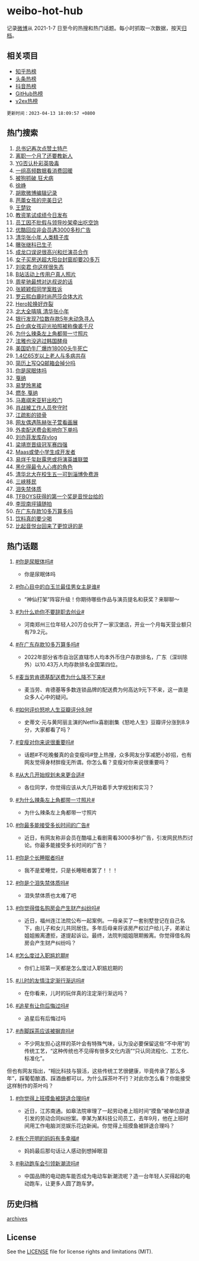 # weibo-hot-hub

记录[微博](https://www.weibo.com)从 2021-1-7 日至今的热搜和热门话题。每小时抓取一次数据，按天[归档](archives)。

## 相关项目

- [知乎热榜](https://github.com/lonnyzhang423/zhihu-hot-hub)
- [头条热榜](https://github.com/lonnyzhang423/toutiao-hot-hub)
- [抖音热榜](https://github.com/lonnyzhang423/douyin-hot-hub)
- [GitHub热榜](https://github.com/lonnyzhang423/github-hot-hub)
- [v2ex热榜](https://github.com/lonnyzhang423/v2ex-hot-hub)


`更新时间：2023-04-13 18:09:57 +0800`

## 热门搜索

1. [总书记再次点赞土特产](https://m.weibo.cn/search?containerid=100103type%3D1%26t%3D10%26q%3D%23%E6%80%BB%E4%B9%A6%E8%AE%B0%E5%86%8D%E6%AC%A1%E7%82%B9%E8%B5%9E%E5%9C%9F%E7%89%B9%E4%BA%A7%23&stream_entry_id=51&isnewpage=1&extparam=seat%3D1%26stream_entry_id%3D51%26filter_type%3Drealtimehot%26c_type%3D51%26dgr%3D0%26pos%3D0%26cate%3D10103%26display_time%3D1681380596%26pre_seqid%3D1681380596048018427109&luicode=10000011&lfid=106003type%253D25%2526t%253D3%2526disable_hot%253D1%2526filter_type%253Drealtimehot)
1. [离职一个月了还要教新人](https://m.weibo.cn/search?containerid=100103type%3D1%26t%3D10%26q%3D%23%E7%A6%BB%E8%81%8C%E4%B8%80%E4%B8%AA%E6%9C%88%E4%BA%86%E8%BF%98%E8%A6%81%E6%95%99%E6%96%B0%E4%BA%BA%23&stream_entry_id=31&isnewpage=1&extparam=seat%3D1%26stream_entry_id%3D31%26lcate%3D5001%26band_rank%3D1%26dgr%3D0%26realpos%3D1%26flag%3D2%26q%3D%2523%25E7%25A6%25BB%25E8%2581%258C%25E4%25B8%2580%25E4%25B8%25AA%25E6%259C%2588%25E4%25BA%2586%25E8%25BF%2598%25E8%25A6%2581%25E6%2595%2599%25E6%2596%25B0%25E4%25BA%25BA%2523%26filter_type%3Drealtimehot%26c_type%3D31%26pos%3D0%26cate%3D5001%26display_time%3D1681380596%26pre_seqid%3D1681380596048018427109&luicode=10000011&lfid=106003type%253D25%2526t%253D3%2526disable_hot%253D1%2526filter_type%253Drealtimehot)
1. [YG否认朴彩英吸毒](https://m.weibo.cn/search?containerid=100103type%3D1%26t%3D10%26q%3D%23YG%E5%90%A6%E8%AE%A4%E6%9C%B4%E5%BD%A9%E8%8B%B1%E5%90%B8%E6%AF%92%23&stream_entry_id=31&isnewpage=1&extparam=seat%3D1%26stream_entry_id%3D31%26lcate%3D5001%26band_rank%3D2%26dgr%3D0%26realpos%3D2%26flag%3D1%26q%3D%2523YG%25E5%2590%25A6%25E8%25AE%25A4%25E6%259C%25B4%25E5%25BD%25A9%25E8%258B%25B1%25E5%2590%25B8%25E6%25AF%2592%2523%26filter_type%3Drealtimehot%26c_type%3D31%26pos%3D1%26cate%3D5001%26display_time%3D1681380596%26pre_seqid%3D1681380596048018427109&luicode=10000011&lfid=106003type%253D25%2526t%253D3%2526disable_hot%253D1%2526filter_type%253Drealtimehot)
1. [一组高频数据看消费回暖](https://m.weibo.cn/search?containerid=100103type%3D1%26t%3D10%26q%3D%23%E4%B8%80%E7%BB%84%E9%AB%98%E9%A2%91%E6%95%B0%E6%8D%AE%E7%9C%8B%E6%B6%88%E8%B4%B9%E5%9B%9E%E6%9A%96%23&stream_entry_id=31&isnewpage=1&extparam=seat%3D1%26stream_entry_id%3D31%26lcate%3D5001%26band_rank%3D3%26dgr%3D0%26realpos%3D3%26flag%3D0%26q%3D%2523%25E4%25B8%2580%25E7%25BB%2584%25E9%25AB%2598%25E9%25A2%2591%25E6%2595%25B0%25E6%258D%25AE%25E7%259C%258B%25E6%25B6%2588%25E8%25B4%25B9%25E5%259B%259E%25E6%259A%2596%2523%26filter_type%3Drealtimehot%26c_type%3D31%26pos%3D2%26cate%3D5001%26display_time%3D1681380596%26pre_seqid%3D1681380596048018427109&luicode=10000011&lfid=106003type%253D25%2526t%253D3%2526disable_hot%253D1%2526filter_type%253Drealtimehot)
1. [被狗抓破 狂犬病](https://m.weibo.cn/search?containerid=100103type%3D1%26t%3D10%26q%3D%E8%A2%AB%E7%8B%97%E6%8A%93%E7%A0%B4+%E7%8B%82%E7%8A%AC%E7%97%85&stream_entry_id=31&isnewpage=1&extparam=seat%3D1%26stream_entry_id%3D31%26lcate%3D5001%26band_rank%3D4%26dgr%3D0%26realpos%3D4%26flag%3D1%26q%3D%25E8%25A2%25AB%25E7%258B%2597%25E6%258A%2593%25E7%25A0%25B4%2520%25E7%258B%2582%25E7%258A%25AC%25E7%2597%2585%26filter_type%3Drealtimehot%26c_type%3D31%26pos%3D3%26cate%3D5001%26display_time%3D1681380596%26pre_seqid%3D1681380596048018427109&luicode=10000011&lfid=106003type%253D25%2526t%253D3%2526disable_hot%253D1%2526filter_type%253Drealtimehot)
1. [徐峥](https://m.weibo.cn/search?containerid=100103type%3D1%26t%3D10%26q%3D%E5%BE%90%E5%B3%A5&stream_entry_id=31&isnewpage=1&extparam=seat%3D1%26stream_entry_id%3D31%26lcate%3D5001%26band_rank%3D5%26dgr%3D0%26realpos%3D5%26flag%3D0%26q%3D%25E5%25BE%2590%25E5%25B3%25A5%26filter_type%3Drealtimehot%26c_type%3D31%26pos%3D4%26cate%3D5001%26display_time%3D1681380596%26pre_seqid%3D1681380596048018427109&luicode=10000011&lfid=106003type%253D25%2526t%253D3%2526disable_hot%253D1%2526filter_type%253Drealtimehot)
1. [胡歌微博编辑记录](https://m.weibo.cn/search?containerid=100103type%3D1%26t%3D10%26q%3D%23%E8%83%A1%E6%AD%8C%E5%BE%AE%E5%8D%9A%E7%BC%96%E8%BE%91%E8%AE%B0%E5%BD%95%23&stream_entry_id=31&isnewpage=1&extparam=seat%3D1%26stream_entry_id%3D31%26lcate%3D5001%26band_rank%3D6%26dgr%3D0%26realpos%3D6%26flag%3D0%26q%3D%2523%25E8%2583%25A1%25E6%25AD%258C%25E5%25BE%25AE%25E5%258D%259A%25E7%25BC%2596%25E8%25BE%2591%25E8%25AE%25B0%25E5%25BD%2595%2523%26filter_type%3Drealtimehot%26c_type%3D31%26pos%3D5%26cate%3D5001%26display_time%3D1681380596%26pre_seqid%3D1681380596048018427109&luicode=10000011&lfid=106003type%253D25%2526t%253D3%2526disable_hot%253D1%2526filter_type%253Drealtimehot)
1. [芭蕾女孩的完美日记](https://m.weibo.cn/search?containerid=100103type%3D1%26t%3D10%26q%3D%23%E8%8A%AD%E8%95%BE%E5%A5%B3%E5%AD%A9%E7%9A%84%E5%AE%8C%E7%BE%8E%E6%97%A5%E8%AE%B0%23&stream_entry_id=31&isnewpage=1&extparam=seat%3D1%26stream_entry_id%3D31%26lcate%3D5001%26band_rank%3D7%26dgr%3D0%26adid%3D186068%26q%3D%2523%25E8%258A%25AD%25E8%2595%25BE%25E5%25A5%25B3%25E5%25AD%25A9%25E7%259A%2584%25E5%25AE%258C%25E7%25BE%258E%25E6%2597%25A5%25E8%25AE%25B0%2523%26filter_type%3Drealtimehot%26c_type%3D31%26topic_ad%3D1%26pos%3D6%26cate%3D5001%26display_time%3D1681380596%26pre_seqid%3D1681380596048018427109&luicode=10000011&lfid=106003type%253D25%2526t%253D3%2526disable_hot%253D1%2526filter_type%253Drealtimehot)
1. [王楚钦](https://m.weibo.cn/search?containerid=100103type%3D1%26t%3D10%26q%3D%E7%8E%8B%E6%A5%9A%E9%92%A6&stream_entry_id=31&isnewpage=1&extparam=seat%3D1%26stream_entry_id%3D31%26lcate%3D5001%26band_rank%3D7%26dgr%3D0%26realpos%3D7%26flag%3D1%26q%3D%25E7%258E%258B%25E6%25A5%259A%25E9%2592%25A6%26filter_type%3Drealtimehot%26c_type%3D31%26pos%3D7%26cate%3D5001%26display_time%3D1681380596%26pre_seqid%3D1681380596048018427109&luicode=10000011&lfid=106003type%253D25%2526t%253D3%2526disable_hot%253D1%2526filter_type%253Drealtimehot)
1. [教资笔试成绩今日发布](https://m.weibo.cn/search?containerid=100103type%3D1%26t%3D10%26q%3D%23%E6%95%99%E8%B5%84%E7%AC%94%E8%AF%95%E6%88%90%E7%BB%A9%E4%BB%8A%E6%97%A5%E5%8F%91%E5%B8%83%23&stream_entry_id=31&isnewpage=1&extparam=seat%3D1%26stream_entry_id%3D31%26lcate%3D5001%26band_rank%3D8%26dgr%3D0%26realpos%3D8%26flag%3D1%26q%3D%2523%25E6%2595%2599%25E8%25B5%2584%25E7%25AC%2594%25E8%25AF%2595%25E6%2588%2590%25E7%25BB%25A9%25E4%25BB%258A%25E6%2597%25A5%25E5%258F%2591%25E5%25B8%2583%2523%26filter_type%3Drealtimehot%26c_type%3D31%26pos%3D8%26cate%3D5001%26display_time%3D1681380596%26pre_seqid%3D1681380596048018427109&luicode=10000011&lfid=106003type%253D25%2526t%253D3%2526disable_hot%253D1%2526filter_type%253Drealtimehot)
1. [员工因不批假与领导吵架牵出吃空饷](https://m.weibo.cn/search?containerid=100103type%3D1%26t%3D10%26q%3D%23%E5%91%98%E5%B7%A5%E5%9B%A0%E4%B8%8D%E6%89%B9%E5%81%87%E4%B8%8E%E9%A2%86%E5%AF%BC%E5%90%B5%E6%9E%B6%E7%89%B5%E5%87%BA%E5%90%83%E7%A9%BA%E9%A5%B7%23&stream_entry_id=31&isnewpage=1&extparam=seat%3D1%26stream_entry_id%3D31%26lcate%3D5001%26band_rank%3D9%26dgr%3D0%26realpos%3D9%26flag%3D0%26q%3D%2523%25E5%2591%2598%25E5%25B7%25A5%25E5%259B%25A0%25E4%25B8%258D%25E6%2589%25B9%25E5%2581%2587%25E4%25B8%258E%25E9%25A2%2586%25E5%25AF%25BC%25E5%2590%25B5%25E6%259E%25B6%25E7%2589%25B5%25E5%2587%25BA%25E5%2590%2583%25E7%25A9%25BA%25E9%25A5%25B7%2523%26filter_type%3Drealtimehot%26c_type%3D31%26pos%3D9%26cate%3D5001%26display_time%3D1681380596%26pre_seqid%3D1681380596048018427109&luicode=10000011&lfid=106003type%253D25%2526t%253D3%2526disable_hot%253D1%2526filter_type%253Drealtimehot)
1. [优酷回应非会员遇3000多秒广告](https://m.weibo.cn/search?containerid=100103type%3D1%26t%3D10%26q%3D%23%E4%BC%98%E9%85%B7%E5%9B%9E%E5%BA%94%E9%9D%9E%E4%BC%9A%E5%91%98%E9%81%873000%E5%A4%9A%E7%A7%92%E5%B9%BF%E5%91%8A%23&stream_entry_id=31&isnewpage=1&extparam=seat%3D1%26stream_entry_id%3D31%26lcate%3D5001%26band_rank%3D10%26dgr%3D0%26realpos%3D10%26flag%3D0%26q%3D%2523%25E4%25BC%2598%25E9%2585%25B7%25E5%259B%259E%25E5%25BA%2594%25E9%259D%259E%25E4%25BC%259A%25E5%2591%2598%25E9%2581%25873000%25E5%25A4%259A%25E7%25A7%2592%25E5%25B9%25BF%25E5%2591%258A%2523%26filter_type%3Drealtimehot%26c_type%3D31%26pos%3D10%26cate%3D5001%26display_time%3D1681380596%26pre_seqid%3D1681380596048018427109&luicode=10000011&lfid=106003type%253D25%2526t%253D3%2526disable_hot%253D1%2526filter_type%253Drealtimehot)
1. [清华张小年 人类精子库](https://m.weibo.cn/search?containerid=100103type%3D1%26t%3D10%26q%3D%E6%B8%85%E5%8D%8E%E5%BC%A0%E5%B0%8F%E5%B9%B4+%E4%BA%BA%E7%B1%BB%E7%B2%BE%E5%AD%90%E5%BA%93&stream_entry_id=31&isnewpage=1&extparam=seat%3D1%26stream_entry_id%3D31%26lcate%3D5001%26band_rank%3D11%26dgr%3D0%26realpos%3D11%26flag%3D2%26q%3D%25E6%25B8%2585%25E5%258D%258E%25E5%25BC%25A0%25E5%25B0%258F%25E5%25B9%25B4%2520%25E4%25BA%25BA%25E7%25B1%25BB%25E7%25B2%25BE%25E5%25AD%2590%25E5%25BA%2593%26filter_type%3Drealtimehot%26c_type%3D31%26pos%3D11%26cate%3D5001%26display_time%3D1681380596%26pre_seqid%3D1681380596048018427109&luicode=10000011&lfid=106003type%253D25%2526t%253D3%2526disable_hot%253D1%2526filter_type%253Drealtimehot)
1. [曝张继科已生子](https://m.weibo.cn/search?containerid=100103type%3D1%26t%3D10%26q%3D%23%E6%9B%9D%E5%BC%A0%E7%BB%A7%E7%A7%91%E5%B7%B2%E7%94%9F%E5%AD%90%23&stream_entry_id=31&isnewpage=1&extparam=seat%3D1%26stream_entry_id%3D31%26lcate%3D5001%26band_rank%3D12%26dgr%3D0%26realpos%3D12%26flag%3D1%26q%3D%2523%25E6%259B%259D%25E5%25BC%25A0%25E7%25BB%25A7%25E7%25A7%2591%25E5%25B7%25B2%25E7%2594%259F%25E5%25AD%2590%2523%26filter_type%3Drealtimehot%26c_type%3D31%26pos%3D12%26cate%3D5001%26display_time%3D1681380596%26pre_seqid%3D1681380596048018427109&luicode=10000011&lfid=106003type%253D25%2526t%253D3%2526disable_hot%253D1%2526filter_type%253Drealtimehot)
1. [成龙口误说很高兴和烂演员合作](https://m.weibo.cn/search?containerid=100103type%3D1%26t%3D10%26q%3D%23%E6%88%90%E9%BE%99%E5%8F%A3%E8%AF%AF%E8%AF%B4%E5%BE%88%E9%AB%98%E5%85%B4%E5%92%8C%E7%83%82%E6%BC%94%E5%91%98%E5%90%88%E4%BD%9C%23&stream_entry_id=31&isnewpage=1&extparam=seat%3D1%26stream_entry_id%3D31%26lcate%3D5001%26band_rank%3D13%26dgr%3D0%26realpos%3D13%26flag%3D2%26q%3D%2523%25E6%2588%2590%25E9%25BE%2599%25E5%258F%25A3%25E8%25AF%25AF%25E8%25AF%25B4%25E5%25BE%2588%25E9%25AB%2598%25E5%2585%25B4%25E5%2592%258C%25E7%2583%2582%25E6%25BC%2594%25E5%2591%2598%25E5%2590%2588%25E4%25BD%259C%2523%26filter_type%3Drealtimehot%26c_type%3D31%26pos%3D13%26cate%3D5001%26display_time%3D1681380596%26pre_seqid%3D1681380596048018427109&luicode=10000011&lfid=106003type%253D25%2526t%253D3%2526disable_hot%253D1%2526filter_type%253Drealtimehot)
1. [女子买房送超大阳台封窗却要20多万](https://m.weibo.cn/search?containerid=100103type%3D1%26t%3D10%26q%3D%23%E5%A5%B3%E5%AD%90%E4%B9%B0%E6%88%BF%E9%80%81%E8%B6%85%E5%A4%A7%E9%98%B3%E5%8F%B0%E5%B0%81%E7%AA%97%E5%8D%B4%E8%A6%8120%E5%A4%9A%E4%B8%87%23&stream_entry_id=31&isnewpage=1&extparam=seat%3D1%26stream_entry_id%3D31%26lcate%3D5001%26band_rank%3D14%26dgr%3D0%26realpos%3D14%26flag%3D0%26q%3D%2523%25E5%25A5%25B3%25E5%25AD%2590%25E4%25B9%25B0%25E6%2588%25BF%25E9%2580%2581%25E8%25B6%2585%25E5%25A4%25A7%25E9%2598%25B3%25E5%258F%25B0%25E5%25B0%2581%25E7%25AA%2597%25E5%258D%25B4%25E8%25A6%258120%25E5%25A4%259A%25E4%25B8%2587%2523%26filter_type%3Drealtimehot%26c_type%3D31%26pos%3D14%26cate%3D5001%26display_time%3D1681380596%26pre_seqid%3D1681380596048018427109&luicode=10000011&lfid=106003type%253D25%2526t%253D3%2526disable_hot%253D1%2526filter_type%253Drealtimehot)
1. [刘奕君 你这样很失态](https://m.weibo.cn/search?containerid=100103type%3D1%26t%3D10%26q%3D%E5%88%98%E5%A5%95%E5%90%9B+%E4%BD%A0%E8%BF%99%E6%A0%B7%E5%BE%88%E5%A4%B1%E6%80%81&stream_entry_id=31&isnewpage=1&extparam=seat%3D1%26stream_entry_id%3D31%26lcate%3D5001%26band_rank%3D15%26dgr%3D0%26realpos%3D15%26flag%3D0%26q%3D%25E5%2588%2598%25E5%25A5%2595%25E5%2590%259B%2520%25E4%25BD%25A0%25E8%25BF%2599%25E6%25A0%25B7%25E5%25BE%2588%25E5%25A4%25B1%25E6%2580%2581%26filter_type%3Drealtimehot%26c_type%3D31%26pos%3D15%26cate%3D5001%26display_time%3D1681380596%26pre_seqid%3D1681380596048018427109&luicode=10000011&lfid=106003type%253D25%2526t%253D3%2526disable_hot%253D1%2526filter_type%253Drealtimehot)
1. [B站活动上传用户真人照片](https://m.weibo.cn/search?containerid=100103type%3D1%26t%3D10%26q%3D%23B%E7%AB%99%E6%B4%BB%E5%8A%A8%E4%B8%8A%E4%BC%A0%E7%94%A8%E6%88%B7%E7%9C%9F%E4%BA%BA%E7%85%A7%E7%89%87%23&stream_entry_id=31&isnewpage=1&extparam=seat%3D1%26stream_entry_id%3D31%26lcate%3D5001%26band_rank%3D16%26dgr%3D0%26realpos%3D16%26flag%3D0%26q%3D%2523B%25E7%25AB%2599%25E6%25B4%25BB%25E5%258A%25A8%25E4%25B8%258A%25E4%25BC%25A0%25E7%2594%25A8%25E6%2588%25B7%25E7%259C%259F%25E4%25BA%25BA%25E7%2585%25A7%25E7%2589%2587%2523%26filter_type%3Drealtimehot%26c_type%3D31%26pos%3D16%26cate%3D5001%26display_time%3D1681380596%26pre_seqid%3D1681380596048018427109&luicode=10000011&lfid=106003type%253D25%2526t%253D3%2526disable_hot%253D1%2526filter_type%253Drealtimehot)
1. [周星驰最想对达叔说的话](https://m.weibo.cn/search?containerid=100103type%3D1%26t%3D10%26q%3D%23%E5%91%A8%E6%98%9F%E9%A9%B0%E6%9C%80%E6%83%B3%E5%AF%B9%E8%BE%BE%E5%8F%94%E8%AF%B4%E7%9A%84%E8%AF%9D%23&stream_entry_id=31&isnewpage=1&extparam=seat%3D1%26stream_entry_id%3D31%26lcate%3D5001%26band_rank%3D17%26dgr%3D0%26realpos%3D17%26flag%3D1%26q%3D%2523%25E5%2591%25A8%25E6%2598%259F%25E9%25A9%25B0%25E6%259C%2580%25E6%2583%25B3%25E5%25AF%25B9%25E8%25BE%25BE%25E5%258F%2594%25E8%25AF%25B4%25E7%259A%2584%25E8%25AF%259D%2523%26filter_type%3Drealtimehot%26c_type%3D31%26pos%3D17%26cate%3D5001%26display_time%3D1681380596%26pre_seqid%3D1681380596048018427109&luicode=10000011&lfid=106003type%253D25%2526t%253D3%2526disable_hot%253D1%2526filter_type%253Drealtimehot)
1. [张颖颖假同学案胜诉](https://m.weibo.cn/search?containerid=100103type%3D1%26t%3D10%26q%3D%23%E5%BC%A0%E9%A2%96%E9%A2%96%E5%81%87%E5%90%8C%E5%AD%A6%E6%A1%88%E8%83%9C%E8%AF%89%23&stream_entry_id=31&isnewpage=1&extparam=seat%3D1%26stream_entry_id%3D31%26lcate%3D5001%26band_rank%3D18%26dgr%3D0%26realpos%3D18%26flag%3D1%26q%3D%2523%25E5%25BC%25A0%25E9%25A2%2596%25E9%25A2%2596%25E5%2581%2587%25E5%2590%258C%25E5%25AD%25A6%25E6%25A1%2588%25E8%2583%259C%25E8%25AF%2589%2523%26filter_type%3Drealtimehot%26c_type%3D31%26pos%3D18%26cate%3D5001%26display_time%3D1681380596%26pre_seqid%3D1681380596048018427109&luicode=10000011&lfid=106003type%253D25%2526t%253D3%2526disable_hot%253D1%2526filter_type%253Drealtimehot)
1. [罗云熙白鹿时尚芭莎合体大片](https://m.weibo.cn/search?containerid=100103type%3D1%26t%3D10%26q%3D%23%E7%BD%97%E4%BA%91%E7%86%99%E7%99%BD%E9%B9%BF%E6%97%B6%E5%B0%9A%E8%8A%AD%E8%8E%8E%E5%90%88%E4%BD%93%E5%A4%A7%E7%89%87%23&stream_entry_id=31&isnewpage=1&extparam=seat%3D1%26stream_entry_id%3D31%26lcate%3D5001%26band_rank%3D19%26dgr%3D0%26realpos%3D19%26flag%3D1%26q%3D%2523%25E7%25BD%2597%25E4%25BA%2591%25E7%2586%2599%25E7%2599%25BD%25E9%25B9%25BF%25E6%2597%25B6%25E5%25B0%259A%25E8%258A%25AD%25E8%258E%258E%25E5%2590%2588%25E4%25BD%2593%25E5%25A4%25A7%25E7%2589%2587%2523%26filter_type%3Drealtimehot%26c_type%3D31%26pos%3D19%26cate%3D5001%26display_time%3D1681380596%26pre_seqid%3D1681380596048018427109&luicode=10000011&lfid=106003type%253D25%2526t%253D3%2526disable_hot%253D1%2526filter_type%253Drealtimehot)
1. [Hero轮换好炸裂](https://m.weibo.cn/search?containerid=100103type%3D1%26t%3D10%26q%3DHero%E8%BD%AE%E6%8D%A2%E5%A5%BD%E7%82%B8%E8%A3%82&stream_entry_id=31&isnewpage=1&extparam=seat%3D1%26stream_entry_id%3D31%26lcate%3D5001%26band_rank%3D20%26dgr%3D0%26realpos%3D20%26flag%3D1%26q%3DHero%25E8%25BD%25AE%25E6%258D%25A2%25E5%25A5%25BD%25E7%2582%25B8%25E8%25A3%2582%26filter_type%3Drealtimehot%26c_type%3D31%26pos%3D20%26cate%3D5001%26display_time%3D1681380596%26pre_seqid%3D1681380596048018427109&luicode=10000011&lfid=106003type%253D25%2526t%253D3%2526disable_hot%253D1%2526filter_type%253Drealtimehot)
1. [北大全嘻嘻 清华张小年](https://m.weibo.cn/search?containerid=100103type%3D1%26t%3D10%26q%3D%E5%8C%97%E5%A4%A7%E5%85%A8%E5%98%BB%E5%98%BB+%E6%B8%85%E5%8D%8E%E5%BC%A0%E5%B0%8F%E5%B9%B4&stream_entry_id=31&isnewpage=1&extparam=seat%3D1%26stream_entry_id%3D31%26lcate%3D5001%26band_rank%3D21%26dgr%3D0%26realpos%3D21%26flag%3D1%26q%3D%25E5%258C%2597%25E5%25A4%25A7%25E5%2585%25A8%25E5%2598%25BB%25E5%2598%25BB%2520%25E6%25B8%2585%25E5%258D%258E%25E5%25BC%25A0%25E5%25B0%258F%25E5%25B9%25B4%26filter_type%3Drealtimehot%26c_type%3D31%26pos%3D21%26cate%3D5001%26display_time%3D1681380596%26pre_seqid%3D1681380596048018427109&luicode=10000011&lfid=106003type%253D25%2526t%253D3%2526disable_hot%253D1%2526filter_type%253Drealtimehot)
1. [银行发现7位数存款5年未动急寻人](https://m.weibo.cn/search?containerid=100103type%3D1%26t%3D10%26q%3D%23%E9%93%B6%E8%A1%8C%E5%8F%91%E7%8E%B07%E4%BD%8D%E6%95%B0%E5%AD%98%E6%AC%BE5%E5%B9%B4%E6%9C%AA%E5%8A%A8%E6%80%A5%E5%AF%BB%E4%BA%BA%23&stream_entry_id=31&isnewpage=1&extparam=seat%3D1%26stream_entry_id%3D31%26lcate%3D5001%26band_rank%3D22%26dgr%3D0%26realpos%3D22%26flag%3D0%26q%3D%2523%25E9%2593%25B6%25E8%25A1%258C%25E5%258F%2591%25E7%258E%25B07%25E4%25BD%258D%25E6%2595%25B0%25E5%25AD%2598%25E6%25AC%25BE5%25E5%25B9%25B4%25E6%259C%25AA%25E5%258A%25A8%25E6%2580%25A5%25E5%25AF%25BB%25E4%25BA%25BA%2523%26filter_type%3Drealtimehot%26c_type%3D31%26pos%3D22%26cate%3D5001%26display_time%3D1681380596%26pre_seqid%3D1681380596048018427109&luicode=10000011&lfid=106003type%253D25%2526t%253D3%2526disable_hot%253D1%2526filter_type%253Drealtimehot)
1. [白化病女孩迎光拍照被称像裘千尺](https://m.weibo.cn/search?containerid=100103type%3D1%26t%3D10%26q%3D%23%E7%99%BD%E5%8C%96%E7%97%85%E5%A5%B3%E5%AD%A9%E8%BF%8E%E5%85%89%E6%8B%8D%E7%85%A7%E8%A2%AB%E7%A7%B0%E5%83%8F%E8%A3%98%E5%8D%83%E5%B0%BA%23&stream_entry_id=31&isnewpage=1&extparam=seat%3D1%26stream_entry_id%3D31%26lcate%3D5001%26band_rank%3D23%26dgr%3D0%26realpos%3D23%26flag%3D1%26q%3D%2523%25E7%2599%25BD%25E5%258C%2596%25E7%2597%2585%25E5%25A5%25B3%25E5%25AD%25A9%25E8%25BF%258E%25E5%2585%2589%25E6%258B%258D%25E7%2585%25A7%25E8%25A2%25AB%25E7%25A7%25B0%25E5%2583%258F%25E8%25A3%2598%25E5%258D%2583%25E5%25B0%25BA%2523%26filter_type%3Drealtimehot%26c_type%3D31%26pos%3D23%26cate%3D5001%26display_time%3D1681380596%26pre_seqid%3D1681380596048018427109&luicode=10000011&lfid=106003type%253D25%2526t%253D3%2526disable_hot%253D1%2526filter_type%253Drealtimehot)
1. [为什么辣条左上角都带一寸照片](https://m.weibo.cn/search?containerid=100103type%3D1%26t%3D10%26q%3D%23%E4%B8%BA%E4%BB%80%E4%B9%88%E8%BE%A3%E6%9D%A1%E5%B7%A6%E4%B8%8A%E8%A7%92%E9%83%BD%E5%B8%A6%E4%B8%80%E5%AF%B8%E7%85%A7%E7%89%87%23&stream_entry_id=31&isnewpage=1&extparam=seat%3D1%26stream_entry_id%3D31%26lcate%3D5001%26band_rank%3D24%26dgr%3D0%26realpos%3D24%26flag%3D0%26q%3D%2523%25E4%25B8%25BA%25E4%25BB%2580%25E4%25B9%2588%25E8%25BE%25A3%25E6%259D%25A1%25E5%25B7%25A6%25E4%25B8%258A%25E8%25A7%2592%25E9%2583%25BD%25E5%25B8%25A6%25E4%25B8%2580%25E5%25AF%25B8%25E7%2585%25A7%25E7%2589%2587%2523%26filter_type%3Drealtimehot%26c_type%3D31%26pos%3D24%26cate%3D5001%26display_time%3D1681380596%26pre_seqid%3D1681380596048018427109&luicode=10000011&lfid=106003type%253D25%2526t%253D3%2526disable_hot%253D1%2526filter_type%253Drealtimehot)
1. [泫雅也没逃过韩国酵母](https://m.weibo.cn/search?containerid=100103type%3D1%26t%3D10%26q%3D%23%E6%B3%AB%E9%9B%85%E4%B9%9F%E6%B2%A1%E9%80%83%E8%BF%87%E9%9F%A9%E5%9B%BD%E9%85%B5%E6%AF%8D%23&stream_entry_id=31&isnewpage=1&extparam=seat%3D1%26stream_entry_id%3D31%26lcate%3D5001%26band_rank%3D25%26dgr%3D0%26realpos%3D25%26flag%3D0%26q%3D%2523%25E6%25B3%25AB%25E9%259B%2585%25E4%25B9%259F%25E6%25B2%25A1%25E9%2580%2583%25E8%25BF%2587%25E9%259F%25A9%25E5%259B%25BD%25E9%2585%25B5%25E6%25AF%258D%2523%26filter_type%3Drealtimehot%26c_type%3D31%26pos%3D25%26cate%3D5001%26display_time%3D1681380596%26pre_seqid%3D1681380596048018427109&luicode=10000011&lfid=106003type%253D25%2526t%253D3%2526disable_hot%253D1%2526filter_type%253Drealtimehot)
1. [美国奶牛厂爆炸18000头牛死亡](https://m.weibo.cn/search?containerid=100103type%3D1%26t%3D10%26q%3D%23%E7%BE%8E%E5%9B%BD%E5%A5%B6%E7%89%9B%E5%8E%82%E7%88%86%E7%82%B818000%E5%A4%B4%E7%89%9B%E6%AD%BB%E4%BA%A1%23&stream_entry_id=31&isnewpage=1&extparam=seat%3D1%26stream_entry_id%3D31%26lcate%3D5001%26band_rank%3D26%26dgr%3D0%26realpos%3D26%26flag%3D0%26q%3D%2523%25E7%25BE%258E%25E5%259B%25BD%25E5%25A5%25B6%25E7%2589%259B%25E5%258E%2582%25E7%2588%2586%25E7%2582%25B818000%25E5%25A4%25B4%25E7%2589%259B%25E6%25AD%25BB%25E4%25BA%25A1%2523%26filter_type%3Drealtimehot%26c_type%3D31%26pos%3D26%26cate%3D5001%26display_time%3D1681380596%26pre_seqid%3D1681380596048018427109&luicode=10000011&lfid=106003type%253D25%2526t%253D3%2526disable_hot%253D1%2526filter_type%253Drealtimehot)
1. [1.4亿65岁以上老人与多病共存](https://m.weibo.cn/search?containerid=100103type%3D1%26t%3D10%26q%3D%231.4%E4%BA%BF65%E5%B2%81%E4%BB%A5%E4%B8%8A%E8%80%81%E4%BA%BA%E4%B8%8E%E5%A4%9A%E7%97%85%E5%85%B1%E5%AD%98%23&stream_entry_id=31&isnewpage=1&extparam=seat%3D1%26stream_entry_id%3D31%26lcate%3D5001%26band_rank%3D27%26dgr%3D0%26realpos%3D27%26flag%3D1%26q%3D%25231.4%25E4%25BA%25BF65%25E5%25B2%2581%25E4%25BB%25A5%25E4%25B8%258A%25E8%2580%2581%25E4%25BA%25BA%25E4%25B8%258E%25E5%25A4%259A%25E7%2597%2585%25E5%2585%25B1%25E5%25AD%2598%2523%26filter_type%3Drealtimehot%26c_type%3D31%26pos%3D27%26cate%3D5001%26display_time%3D1681380596%26pre_seqid%3D1681380596048018427109&luicode=10000011&lfid=106003type%253D25%2526t%253D3%2526disable_hot%253D1%2526filter_type%253Drealtimehot)
1. [简历上写QQ邮箱会掉分吗](https://m.weibo.cn/search?containerid=100103type%3D1%26t%3D10%26q%3D%23%E7%AE%80%E5%8E%86%E4%B8%8A%E5%86%99QQ%E9%82%AE%E7%AE%B1%E4%BC%9A%E6%8E%89%E5%88%86%E5%90%97%23&stream_entry_id=31&isnewpage=1&extparam=seat%3D1%26stream_entry_id%3D31%26lcate%3D5001%26band_rank%3D28%26dgr%3D0%26realpos%3D28%26flag%3D0%26q%3D%2523%25E7%25AE%2580%25E5%258E%2586%25E4%25B8%258A%25E5%2586%2599QQ%25E9%2582%25AE%25E7%25AE%25B1%25E4%25BC%259A%25E6%258E%2589%25E5%2588%2586%25E5%2590%2597%2523%26filter_type%3Drealtimehot%26c_type%3D31%26pos%3D28%26cate%3D5001%26display_time%3D1681380596%26pre_seqid%3D1681380596048018427109&luicode=10000011&lfid=106003type%253D25%2526t%253D3%2526disable_hot%253D1%2526filter_type%253Drealtimehot)
1. [你是尿眠体吗](https://m.weibo.cn/search?containerid=100103type%3D1%26t%3D10%26q%3D%23%E4%BD%A0%E6%98%AF%E5%B0%BF%E7%9C%A0%E4%BD%93%E5%90%97%23&stream_entry_id=31&isnewpage=1&extparam=seat%3D1%26stream_entry_id%3D31%26lcate%3D5001%26band_rank%3D29%26dgr%3D0%26realpos%3D29%26flag%3D0%26q%3D%2523%25E4%25BD%25A0%25E6%2598%25AF%25E5%25B0%25BF%25E7%259C%25A0%25E4%25BD%2593%25E5%2590%2597%2523%26filter_type%3Drealtimehot%26c_type%3D31%26pos%3D29%26cate%3D5001%26display_time%3D1681380596%26pre_seqid%3D1681380596048018427109&luicode=10000011&lfid=106003type%253D25%2526t%253D3%2526disable_hot%253D1%2526filter_type%253Drealtimehot)
1. [戛纳](https://m.weibo.cn/search?containerid=100103type%3D1%26t%3D10%26q%3D%E6%88%9B%E7%BA%B3&stream_entry_id=31&isnewpage=1&extparam=seat%3D1%26stream_entry_id%3D31%26lcate%3D5001%26band_rank%3D30%26dgr%3D0%26realpos%3D30%26flag%3D1%26q%3D%25E6%2588%259B%25E7%25BA%25B3%26filter_type%3Drealtimehot%26c_type%3D31%26pos%3D30%26cate%3D5001%26display_time%3D1681380596%26pre_seqid%3D1681380596048018427109&luicode=10000011&lfid=106003type%253D25%2526t%253D3%2526disable_hot%253D1%2526filter_type%253Drealtimehot)
1. [易梦玲黑裙](https://m.weibo.cn/search?containerid=100103type%3D1%26t%3D10%26q%3D%23%E6%98%93%E6%A2%A6%E7%8E%B2%E9%BB%91%E8%A3%99%23&stream_entry_id=31&isnewpage=1&extparam=seat%3D1%26stream_entry_id%3D31%26lcate%3D5001%26band_rank%3D31%26dgr%3D0%26realpos%3D31%26flag%3D1%26q%3D%2523%25E6%2598%2593%25E6%25A2%25A6%25E7%258E%25B2%25E9%25BB%2591%25E8%25A3%2599%2523%26filter_type%3Drealtimehot%26c_type%3D31%26pos%3D31%26cate%3D5001%26display_time%3D1681380596%26pre_seqid%3D1681380596048018427109&luicode=10000011&lfid=106003type%253D25%2526t%253D3%2526disable_hot%253D1%2526filter_type%253Drealtimehot)
1. [燃冬 戛纳](https://m.weibo.cn/search?containerid=100103type%3D1%26t%3D10%26q%3D%E7%87%83%E5%86%AC+%E6%88%9B%E7%BA%B3&stream_entry_id=31&isnewpage=1&extparam=seat%3D1%26stream_entry_id%3D31%26lcate%3D5001%26band_rank%3D32%26dgr%3D0%26realpos%3D32%26flag%3D1%26q%3D%25E7%2587%2583%25E5%2586%25AC%2520%25E6%2588%259B%25E7%25BA%25B3%26filter_type%3Drealtimehot%26c_type%3D31%26pos%3D32%26cate%3D5001%26display_time%3D1681380596%26pre_seqid%3D1681380596048018427109&luicode=10000011&lfid=106003type%253D25%2526t%253D3%2526disable_hot%253D1%2526filter_type%253Drealtimehot)
1. [马嘉祺宋亚轩出校门](https://m.weibo.cn/search?containerid=100103type%3D1%26t%3D10%26q%3D%23%E9%A9%AC%E5%98%89%E7%A5%BA%E5%AE%8B%E4%BA%9A%E8%BD%A9%E5%87%BA%E6%A0%A1%E9%97%A8%23&stream_entry_id=31&isnewpage=1&extparam=seat%3D1%26stream_entry_id%3D31%26lcate%3D5001%26band_rank%3D33%26dgr%3D0%26realpos%3D33%26flag%3D1%26q%3D%2523%25E9%25A9%25AC%25E5%2598%2589%25E7%25A5%25BA%25E5%25AE%258B%25E4%25BA%259A%25E8%25BD%25A9%25E5%2587%25BA%25E6%25A0%25A1%25E9%2597%25A8%2523%26filter_type%3Drealtimehot%26c_type%3D31%26pos%3D33%26cate%3D5001%26display_time%3D1681380596%26pre_seqid%3D1681380596048018427109&luicode=10000011&lfid=106003type%253D25%2526t%253D3%2526disable_hot%253D1%2526filter_type%253Drealtimehot)
1. [肖战被工作人员夸守时](https://m.weibo.cn/search?containerid=100103type%3D1%26t%3D10%26q%3D%23%E8%82%96%E6%88%98%E8%A2%AB%E5%B7%A5%E4%BD%9C%E4%BA%BA%E5%91%98%E5%A4%B8%E5%AE%88%E6%97%B6%23&stream_entry_id=31&isnewpage=1&extparam=seat%3D1%26stream_entry_id%3D31%26lcate%3D5001%26band_rank%3D34%26dgr%3D0%26realpos%3D34%26flag%3D0%26q%3D%2523%25E8%2582%2596%25E6%2588%2598%25E8%25A2%25AB%25E5%25B7%25A5%25E4%25BD%259C%25E4%25BA%25BA%25E5%2591%2598%25E5%25A4%25B8%25E5%25AE%2588%25E6%2597%25B6%2523%26filter_type%3Drealtimehot%26c_type%3D31%26pos%3D34%26cate%3D5001%26display_time%3D1681380596%26pre_seqid%3D1681380596048018427109&luicode=10000011&lfid=106003type%253D25%2526t%253D3%2526disable_hot%253D1%2526filter_type%253Drealtimehot)
1. [江疏影的锁骨](https://m.weibo.cn/search?containerid=100103type%3D1%26t%3D10%26q%3D%23%E6%B1%9F%E7%96%8F%E5%BD%B1%E7%9A%84%E9%94%81%E9%AA%A8%23&stream_entry_id=31&isnewpage=1&extparam=seat%3D1%26stream_entry_id%3D31%26lcate%3D5001%26band_rank%3D35%26dgr%3D0%26realpos%3D35%26flag%3D1%26q%3D%2523%25E6%25B1%259F%25E7%2596%258F%25E5%25BD%25B1%25E7%259A%2584%25E9%2594%2581%25E9%25AA%25A8%2523%26filter_type%3Drealtimehot%26c_type%3D31%26pos%3D35%26cate%3D5001%26display_time%3D1681380596%26pre_seqid%3D1681380596048018427109&luicode=10000011&lfid=106003type%253D25%2526t%253D3%2526disable_hot%253D1%2526filter_type%253Drealtimehot)
1. [网友偶遇陈赫张子萱看画展](https://m.weibo.cn/search?containerid=100103type%3D1%26t%3D10%26q%3D%23%E7%BD%91%E5%8F%8B%E5%81%B6%E9%81%87%E9%99%88%E8%B5%AB%E5%BC%A0%E5%AD%90%E8%90%B1%E7%9C%8B%E7%94%BB%E5%B1%95%23&stream_entry_id=31&isnewpage=1&extparam=seat%3D1%26stream_entry_id%3D31%26lcate%3D5001%26band_rank%3D36%26dgr%3D0%26realpos%3D36%26flag%3D0%26q%3D%2523%25E7%25BD%2591%25E5%258F%258B%25E5%2581%25B6%25E9%2581%2587%25E9%2599%2588%25E8%25B5%25AB%25E5%25BC%25A0%25E5%25AD%2590%25E8%2590%25B1%25E7%259C%258B%25E7%2594%25BB%25E5%25B1%2595%2523%26filter_type%3Drealtimehot%26c_type%3D31%26pos%3D36%26cate%3D5001%26display_time%3D1681380596%26pre_seqid%3D1681380596048018427109&luicode=10000011&lfid=106003type%253D25%2526t%253D3%2526disable_hot%253D1%2526filter_type%253Drealtimehot)
1. [外卖配送费会影响你下单吗](https://m.weibo.cn/search?containerid=100103type%3D1%26t%3D10%26q%3D%23%E5%A4%96%E5%8D%96%E9%85%8D%E9%80%81%E8%B4%B9%E4%BC%9A%E5%BD%B1%E5%93%8D%E4%BD%A0%E4%B8%8B%E5%8D%95%E5%90%97%23&stream_entry_id=31&isnewpage=1&extparam=seat%3D1%26stream_entry_id%3D31%26lcate%3D5001%26band_rank%3D37%26dgr%3D0%26realpos%3D37%26flag%3D1%26q%3D%2523%25E5%25A4%2596%25E5%258D%2596%25E9%2585%258D%25E9%2580%2581%25E8%25B4%25B9%25E4%25BC%259A%25E5%25BD%25B1%25E5%2593%258D%25E4%25BD%25A0%25E4%25B8%258B%25E5%258D%2595%25E5%2590%2597%2523%26filter_type%3Drealtimehot%26c_type%3D31%26pos%3D37%26cate%3D5001%26display_time%3D1681380596%26pre_seqid%3D1681380596048018427109&luicode=10000011&lfid=106003type%253D25%2526t%253D3%2526disable_hot%253D1%2526filter_type%253Drealtimehot)
1. [刘亦菲发库存vlog](https://m.weibo.cn/search?containerid=100103type%3D1%26t%3D10%26q%3D%23%E5%88%98%E4%BA%A6%E8%8F%B2%E5%8F%91%E5%BA%93%E5%AD%98vlog%23&stream_entry_id=31&isnewpage=1&extparam=seat%3D1%26stream_entry_id%3D31%26lcate%3D5001%26band_rank%3D38%26dgr%3D0%26realpos%3D38%26flag%3D1%26q%3D%2523%25E5%2588%2598%25E4%25BA%25A6%25E8%258F%25B2%25E5%258F%2591%25E5%25BA%2593%25E5%25AD%2598vlog%2523%26filter_type%3Drealtimehot%26c_type%3D31%26pos%3D38%26cate%3D5001%26display_time%3D1681380596%26pre_seqid%3D1681380596048018427109&luicode=10000011&lfid=106003type%253D25%2526t%253D3%2526disable_hot%253D1%2526filter_type%253Drealtimehot)
1. [梁靖崑晋级冠军赛四强](https://m.weibo.cn/search?containerid=100103type%3D1%26t%3D10%26q%3D%23%E6%A2%81%E9%9D%96%E5%B4%91%E6%99%8B%E7%BA%A7%E5%86%A0%E5%86%9B%E8%B5%9B%E5%9B%9B%E5%BC%BA%23&stream_entry_id=31&isnewpage=1&extparam=seat%3D1%26stream_entry_id%3D31%26lcate%3D5001%26band_rank%3D39%26dgr%3D0%26realpos%3D39%26flag%3D1%26q%3D%2523%25E6%25A2%2581%25E9%259D%2596%25E5%25B4%2591%25E6%2599%258B%25E7%25BA%25A7%25E5%2586%25A0%25E5%2586%259B%25E8%25B5%259B%25E5%259B%259B%25E5%25BC%25BA%2523%26filter_type%3Drealtimehot%26c_type%3D31%26pos%3D39%26cate%3D5001%26display_time%3D1681380596%26pre_seqid%3D1681380596048018427109&luicode=10000011&lfid=106003type%253D25%2526t%253D3%2526disable_hot%253D1%2526filter_type%253Drealtimehot)
1. [Maas或使小学生成开发者](https://m.weibo.cn/search?containerid=100103type%3D1%26t%3D10%26q%3D%23Maas%E6%88%96%E4%BD%BF%E5%B0%8F%E5%AD%A6%E7%94%9F%E6%88%90%E5%BC%80%E5%8F%91%E8%80%85%23&stream_entry_id=31&isnewpage=1&extparam=seat%3D1%26stream_entry_id%3D31%26lcate%3D5001%26band_rank%3D40%26dgr%3D0%26realpos%3D40%26flag%3D0%26adid%3D186261%26q%3D%2523Maas%25E6%2588%2596%25E4%25BD%25BF%25E5%25B0%258F%25E5%25AD%25A6%25E7%2594%259F%25E6%2588%2590%25E5%25BC%2580%25E5%258F%2591%25E8%2580%2585%2523%26filter_type%3Drealtimehot%26c_type%3D31%26pos%3D40%26cate%3D5001%26display_time%3D1681380596%26pre_seqid%3D1681380596048018427109&luicode=10000011&lfid=106003type%253D25%2526t%253D3%2526disable_hot%253D1%2526filter_type%253Drealtimehot)
1. [易烊千玺赵露思或将演英雄联盟](https://m.weibo.cn/search?containerid=100103type%3D1%26t%3D10%26q%3D%23%E6%98%93%E7%83%8A%E5%8D%83%E7%8E%BA%E8%B5%B5%E9%9C%B2%E6%80%9D%E6%88%96%E5%B0%86%E6%BC%94%E8%8B%B1%E9%9B%84%E8%81%94%E7%9B%9F%23&stream_entry_id=31&isnewpage=1&extparam=seat%3D1%26stream_entry_id%3D31%26lcate%3D5001%26band_rank%3D41%26dgr%3D0%26realpos%3D41%26flag%3D0%26q%3D%2523%25E6%2598%2593%25E7%2583%258A%25E5%258D%2583%25E7%258E%25BA%25E8%25B5%25B5%25E9%259C%25B2%25E6%2580%259D%25E6%2588%2596%25E5%25B0%2586%25E6%25BC%2594%25E8%258B%25B1%25E9%259B%2584%25E8%2581%2594%25E7%259B%259F%2523%26filter_type%3Drealtimehot%26c_type%3D31%26pos%3D41%26cate%3D5001%26display_time%3D1681380596%26pre_seqid%3D1681380596048018427109&luicode=10000011&lfid=106003type%253D25%2526t%253D3%2526disable_hot%253D1%2526filter_type%253Drealtimehot)
1. [黑化得最令人心疼的角色](https://m.weibo.cn/search?containerid=100103type%3D1%26t%3D10%26q%3D%23%E9%BB%91%E5%8C%96%E5%BE%97%E6%9C%80%E4%BB%A4%E4%BA%BA%E5%BF%83%E7%96%BC%E7%9A%84%E8%A7%92%E8%89%B2%23&stream_entry_id=31&isnewpage=1&extparam=seat%3D1%26stream_entry_id%3D31%26lcate%3D5001%26band_rank%3D42%26dgr%3D0%26realpos%3D42%26flag%3D0%26q%3D%2523%25E9%25BB%2591%25E5%258C%2596%25E5%25BE%2597%25E6%259C%2580%25E4%25BB%25A4%25E4%25BA%25BA%25E5%25BF%2583%25E7%2596%25BC%25E7%259A%2584%25E8%25A7%2592%25E8%2589%25B2%2523%26filter_type%3Drealtimehot%26c_type%3D31%26pos%3D42%26cate%3D5001%26display_time%3D1681380596%26pre_seqid%3D1681380596048018427109&luicode=10000011&lfid=106003type%253D25%2526t%253D3%2526disable_hot%253D1%2526filter_type%253Drealtimehot)
1. [清华北大在校生五一可到淄博免费游](https://m.weibo.cn/search?containerid=100103type%3D1%26t%3D10%26q%3D%23%E6%B8%85%E5%8D%8E%E5%8C%97%E5%A4%A7%E5%9C%A8%E6%A0%A1%E7%94%9F%E4%BA%94%E4%B8%80%E5%8F%AF%E5%88%B0%E6%B7%84%E5%8D%9A%E5%85%8D%E8%B4%B9%E6%B8%B8%23&stream_entry_id=31&isnewpage=1&extparam=seat%3D1%26stream_entry_id%3D31%26lcate%3D5001%26band_rank%3D43%26dgr%3D0%26realpos%3D43%26flag%3D0%26q%3D%2523%25E6%25B8%2585%25E5%258D%258E%25E5%258C%2597%25E5%25A4%25A7%25E5%259C%25A8%25E6%25A0%25A1%25E7%2594%259F%25E4%25BA%2594%25E4%25B8%2580%25E5%258F%25AF%25E5%2588%25B0%25E6%25B7%2584%25E5%258D%259A%25E5%2585%258D%25E8%25B4%25B9%25E6%25B8%25B8%2523%26filter_type%3Drealtimehot%26c_type%3D31%26pos%3D43%26cate%3D5001%26display_time%3D1681380596%26pre_seqid%3D1681380596048018427109&luicode=10000011&lfid=106003type%253D25%2526t%253D3%2526disable_hot%253D1%2526filter_type%253Drealtimehot)
1. [三峡移民](https://m.weibo.cn/search?containerid=100103type%3D1%26t%3D10%26q%3D%E4%B8%89%E5%B3%A1%E7%A7%BB%E6%B0%91&stream_entry_id=31&isnewpage=1&extparam=seat%3D1%26stream_entry_id%3D31%26lcate%3D5001%26band_rank%3D44%26dgr%3D0%26realpos%3D44%26flag%3D1%26q%3D%25E4%25B8%2589%25E5%25B3%25A1%25E7%25A7%25BB%25E6%25B0%2591%26filter_type%3Drealtimehot%26c_type%3D31%26pos%3D44%26cate%3D5001%26display_time%3D1681380596%26pre_seqid%3D1681380596048018427109&luicode=10000011&lfid=106003type%253D25%2526t%253D3%2526disable_hot%253D1%2526filter_type%253Drealtimehot)
1. [泪失禁体质](https://m.weibo.cn/search?containerid=100103type%3D1%26t%3D10%26q%3D%E6%B3%AA%E5%A4%B1%E7%A6%81%E4%BD%93%E8%B4%A8&stream_entry_id=31&isnewpage=1&extparam=seat%3D1%26stream_entry_id%3D31%26lcate%3D5001%26band_rank%3D45%26dgr%3D0%26realpos%3D45%26flag%3D1%26q%3D%25E6%25B3%25AA%25E5%25A4%25B1%25E7%25A6%2581%25E4%25BD%2593%25E8%25B4%25A8%26filter_type%3Drealtimehot%26c_type%3D31%26pos%3D45%26cate%3D5001%26display_time%3D1681380596%26pre_seqid%3D1681380596048018427109&luicode=10000011&lfid=106003type%253D25%2526t%253D3%2526disable_hot%253D1%2526filter_type%253Drealtimehot)
1. [TFBOYS获得的第一个奖是音悦台给的](https://m.weibo.cn/search?containerid=100103type%3D1%26t%3D10%26q%3D%23TFBOYS%E8%8E%B7%E5%BE%97%E7%9A%84%E7%AC%AC%E4%B8%80%E4%B8%AA%E5%A5%96%E6%98%AF%E9%9F%B3%E6%82%A6%E5%8F%B0%E7%BB%99%E7%9A%84%23&stream_entry_id=31&isnewpage=1&extparam=seat%3D1%26stream_entry_id%3D31%26lcate%3D5001%26band_rank%3D46%26dgr%3D0%26realpos%3D46%26flag%3D0%26q%3D%2523TFBOYS%25E8%258E%25B7%25E5%25BE%2597%25E7%259A%2584%25E7%25AC%25AC%25E4%25B8%2580%25E4%25B8%25AA%25E5%25A5%2596%25E6%2598%25AF%25E9%259F%25B3%25E6%2582%25A6%25E5%258F%25B0%25E7%25BB%2599%25E7%259A%2584%2523%26filter_type%3Drealtimehot%26c_type%3D31%26pos%3D46%26cate%3D5001%26display_time%3D1681380596%26pre_seqid%3D1681380596048018427109&luicode=10000011&lfid=106003type%253D25%2526t%253D3%2526disable_hot%253D1%2526filter_type%253Drealtimehot)
1. [李现南坪镇随拍](https://m.weibo.cn/search?containerid=100103type%3D1%26t%3D10%26q%3D%23%E6%9D%8E%E7%8E%B0%E5%8D%97%E5%9D%AA%E9%95%87%E9%9A%8F%E6%8B%8D%23&stream_entry_id=31&isnewpage=1&extparam=seat%3D1%26stream_entry_id%3D31%26lcate%3D5001%26band_rank%3D47%26dgr%3D0%26realpos%3D47%26flag%3D1%26q%3D%2523%25E6%259D%258E%25E7%258E%25B0%25E5%258D%2597%25E5%259D%25AA%25E9%2595%2587%25E9%259A%258F%25E6%258B%258D%2523%26filter_type%3Drealtimehot%26c_type%3D31%26pos%3D47%26cate%3D5001%26display_time%3D1681380596%26pre_seqid%3D1681380596048018427109&luicode=10000011&lfid=106003type%253D25%2526t%253D3%2526disable_hot%253D1%2526filter_type%253Drealtimehot)
1. [在广东存款10多万算多吗](https://m.weibo.cn/search?containerid=100103type%3D1%26t%3D10%26q%3D%23%E5%9C%A8%E5%B9%BF%E4%B8%9C%E5%AD%98%E6%AC%BE10%E5%A4%9A%E4%B8%87%E7%AE%97%E5%A4%9A%E5%90%97%23&stream_entry_id=31&isnewpage=1&extparam=seat%3D1%26stream_entry_id%3D31%26lcate%3D5001%26band_rank%3D48%26dgr%3D0%26realpos%3D48%26flag%3D0%26q%3D%2523%25E5%259C%25A8%25E5%25B9%25BF%25E4%25B8%259C%25E5%25AD%2598%25E6%25AC%25BE10%25E5%25A4%259A%25E4%25B8%2587%25E7%25AE%2597%25E5%25A4%259A%25E5%2590%2597%2523%26filter_type%3Drealtimehot%26c_type%3D31%26pos%3D48%26cate%3D5001%26display_time%3D1681380596%26pre_seqid%3D1681380596048018427109&luicode=10000011&lfid=106003type%253D25%2526t%253D3%2526disable_hot%253D1%2526filter_type%253Drealtimehot)
1. [饮料真的要少喝](https://m.weibo.cn/search?containerid=100103type%3D1%26t%3D10%26q%3D%23%E9%A5%AE%E6%96%99%E7%9C%9F%E7%9A%84%E8%A6%81%E5%B0%91%E5%96%9D%23&stream_entry_id=31&isnewpage=1&extparam=seat%3D1%26stream_entry_id%3D31%26lcate%3D5001%26band_rank%3D49%26dgr%3D0%26realpos%3D49%26flag%3D0%26q%3D%2523%25E9%25A5%25AE%25E6%2596%2599%25E7%259C%259F%25E7%259A%2584%25E8%25A6%2581%25E5%25B0%2591%25E5%2596%259D%2523%26filter_type%3Drealtimehot%26c_type%3D31%26pos%3D49%26cate%3D5001%26display_time%3D1681380596%26pre_seqid%3D1681380596048018427109&luicode=10000011&lfid=106003type%253D25%2526t%253D3%2526disable_hot%253D1%2526filter_type%253Drealtimehot)
1. [比起音悦台回来了更惊讶的是](https://m.weibo.cn/search?containerid=100103type%3D1%26t%3D10%26q%3D%23%E6%AF%94%E8%B5%B7%E9%9F%B3%E6%82%A6%E5%8F%B0%E5%9B%9E%E6%9D%A5%E4%BA%86%E6%9B%B4%E6%83%8A%E8%AE%B6%E7%9A%84%E6%98%AF%23&stream_entry_id=31&isnewpage=1&extparam=seat%3D1%26stream_entry_id%3D31%26lcate%3D5001%26band_rank%3D50%26dgr%3D0%26realpos%3D50%26flag%3D1%26q%3D%2523%25E6%25AF%2594%25E8%25B5%25B7%25E9%259F%25B3%25E6%2582%25A6%25E5%258F%25B0%25E5%259B%259E%25E6%259D%25A5%25E4%25BA%2586%25E6%259B%25B4%25E6%2583%258A%25E8%25AE%25B6%25E7%259A%2584%25E6%2598%25AF%2523%26filter_type%3Drealtimehot%26c_type%3D31%26pos%3D50%26cate%3D5001%26display_time%3D1681380596%26pre_seqid%3D1681380596048018427109&luicode=10000011&lfid=106003type%253D25%2526t%253D3%2526disable_hot%253D1%2526filter_type%253Drealtimehot)

## 热门话题

1. [#你是尿眠体吗#](https://m.weibo.cn/search?containerid=231522type%3D1%26t%3D10%26q%3D%23%E4%BD%A0%E6%98%AF%E5%B0%BF%E7%9C%A0%E4%BD%93%E5%90%97%23&stream_entry_id=128&isnewpage=1&extparam=seat%3D1%26unitid%3D1681361299517%26lcate%3D5004%26dgr%3D0%26c_type%3D128%26pos%3D1-0-0%26cate%3D5004%26display_time%3D1681380597%26pre_seqid%3D168138059754096416216&luicode=10000011&lfid=231648_-_4)
    - 你是尿眠体吗

1. [#你心目中的白玉兰最佳男女主是谁#](https://m.weibo.cn/search?containerid=231522type%3D1%26t%3D10%26q%3D%23%E4%BD%A0%E5%BF%83%E7%9B%AE%E4%B8%AD%E7%9A%84%E7%99%BD%E7%8E%89%E5%85%B0%E6%9C%80%E4%BD%B3%E7%94%B7%E5%A5%B3%E4%B8%BB%E6%98%AF%E8%B0%81%23&stream_entry_id=128&isnewpage=1&extparam=seat%3D1%26unitid%3D1681290193808%26lcate%3D5004%26dgr%3D0%26c_type%3D128%26pos%3D1-0-1%26cate%3D5004%26display_time%3D1681380597%26pre_seqid%3D168138059754096416216&luicode=10000011&lfid=231648_-_4)
    - “神仙打架”阵容升级！你期待哪些作品与演员提名和获奖？来聊聊～

1. [#为什么劝你不要辞职去创业#](https://m.weibo.cn/search?containerid=231522type%3D1%26t%3D10%26q%3D%23%E4%B8%BA%E4%BB%80%E4%B9%88%E5%8A%9D%E4%BD%A0%E4%B8%8D%E8%A6%81%E8%BE%9E%E8%81%8C%E5%8E%BB%E5%88%9B%E4%B8%9A%23&stream_entry_id=128&isnewpage=1&extparam=seat%3D1%26unitid%3D1681341792390%26lcate%3D5004%26dgr%3D0%26c_type%3D128%26pos%3D1-0-2%26cate%3D5004%26display_time%3D1681380597%26pre_seqid%3D168138059754096416216&luicode=10000011&lfid=231648_-_4)
    - 河南郑州三位年轻人20万合伙开了一家汉堡店，开业一个月每天营业额只有79.2元。

1. [#在广东存款10多万算多吗#](https://m.weibo.cn/search?containerid=231522type%3D1%26t%3D10%26q%3D%23%E5%9C%A8%E5%B9%BF%E4%B8%9C%E5%AD%98%E6%AC%BE10%E5%A4%9A%E4%B8%87%E7%AE%97%E5%A4%9A%E5%90%97%23&stream_entry_id=128&isnewpage=1&extparam=seat%3D1%26unitid%3D1681359189756%26lcate%3D5004%26dgr%3D0%26c_type%3D128%26pos%3D1-0-3%26cate%3D5004%26display_time%3D1681380597%26pre_seqid%3D168138059754096416216&luicode=10000011&lfid=231648_-_4)
    - 2022年部分省市自治区直辖市人均本外币住户存款排名，广东（深圳除外）以10.43万人均存款排名全国第四位。

1. [#麦当劳肯德基配送费为什么降不下来#](https://m.weibo.cn/search?containerid=231522type%3D1%26t%3D10%26q%3D%23%E9%BA%A6%E5%BD%93%E5%8A%B3%E8%82%AF%E5%BE%B7%E5%9F%BA%E9%85%8D%E9%80%81%E8%B4%B9%E4%B8%BA%E4%BB%80%E4%B9%88%E9%99%8D%E4%B8%8D%E4%B8%8B%E6%9D%A5%23&stream_entry_id=128&isnewpage=1&extparam=seat%3D1%26unitid%3D1681352603901%26lcate%3D5004%26dgr%3D0%26c_type%3D128%26pos%3D1-0-4%26cate%3D5004%26display_time%3D1681380597%26pre_seqid%3D168138059754096416216&luicode=10000011&lfid=231648_-_4)
    - 麦当劳、肯德基等多数连锁品牌的配送费为何高达9元下不来，这一直是众多人心中的疑问。

1. [#如何评价怒呛人生豆瓣评分8.9#](https://m.weibo.cn/search?containerid=231522type%3D1%26t%3D10%26q%3D%23%E5%A6%82%E4%BD%95%E8%AF%84%E4%BB%B7%E6%80%92%E5%91%9B%E4%BA%BA%E7%94%9F%E8%B1%86%E7%93%A3%E8%AF%84%E5%88%868.9%23&stream_entry_id=128&isnewpage=1&extparam=seat%3D1%26unitid%3D1681213060455%26lcate%3D5004%26dgr%3D0%26c_type%3D128%26pos%3D1-0-5%26cate%3D5004%26display_time%3D1681380597%26pre_seqid%3D168138059754096416216&luicode=10000011&lfid=231648_-_4)
    - 史蒂文·元与黄阿丽主演的Netflix喜剧剧集《怒呛人生》豆瓣评分涨到8.9分，大家都看了吗？

1. [#变瘦对你来说很重要吗#](https://m.weibo.cn/search?containerid=231522type%3D1%26t%3D10%26q%3D%23%E5%8F%98%E7%98%A6%E5%AF%B9%E4%BD%A0%E6%9D%A5%E8%AF%B4%E5%BE%88%E9%87%8D%E8%A6%81%E5%90%97%23&stream_entry_id=128&isnewpage=1&extparam=seat%3D1%26unitid%3D1681357699009%26lcate%3D5004%26dgr%3D0%26c_type%3D128%26pos%3D1-0-6%26cate%3D5004%26display_time%3D1681380597%26pre_seqid%3D168138059754096416216&luicode=10000011&lfid=231648_-_4)
    - 话题#不吃晚餐真的会变瘦吗#登上热搜，众多网友分享减肥小妙招，也有网友觉得身材胖瘦无所谓。你怎么看？变瘦对你来说很重要吗？

1. [#从大几开始规划未来更合适#](https://m.weibo.cn/search?containerid=231522type%3D1%26t%3D10%26q%3D%23%E4%BB%8E%E5%A4%A7%E5%87%A0%E5%BC%80%E5%A7%8B%E8%A7%84%E5%88%92%E6%9C%AA%E6%9D%A5%E6%9B%B4%E5%90%88%E9%80%82%23&stream_entry_id=128&isnewpage=1&extparam=seat%3D1%26unitid%3D1681374220404%26lcate%3D5004%26dgr%3D0%26c_type%3D128%26pos%3D1-0-7%26cate%3D5004%26display_time%3D1681380597%26pre_seqid%3D168138059754096416216&luicode=10000011&lfid=231648_-_4)
    - 各位同学，你觉得应该从大几开始着手大学规划和实习？

1. [#为什么辣条左上角都带一寸照片#](https://m.weibo.cn/search?containerid=231522type%3D1%26t%3D10%26q%3D%23%E4%B8%BA%E4%BB%80%E4%B9%88%E8%BE%A3%E6%9D%A1%E5%B7%A6%E4%B8%8A%E8%A7%92%E9%83%BD%E5%B8%A6%E4%B8%80%E5%AF%B8%E7%85%A7%E7%89%87%23&stream_entry_id=128&isnewpage=1&extparam=seat%3D1%26unitid%3D1681371521636%26lcate%3D5004%26dgr%3D0%26c_type%3D128%26pos%3D1-0-8%26cate%3D5004%26display_time%3D1681380597%26pre_seqid%3D168138059754096416216&luicode=10000011&lfid=231648_-_4)
    - 为什么辣条左上角都带一寸照片

1. [#你最多能接受多长时间的广告#](https://m.weibo.cn/search?containerid=231522type%3D1%26t%3D10%26q%3D%23%E4%BD%A0%E6%9C%80%E5%A4%9A%E8%83%BD%E6%8E%A5%E5%8F%97%E5%A4%9A%E9%95%BF%E6%97%B6%E9%97%B4%E7%9A%84%E5%B9%BF%E5%91%8A%23&stream_entry_id=128&isnewpage=1&extparam=seat%3D1%26unitid%3D1681373905069%26lcate%3D5004%26dgr%3D0%26c_type%3D128%26pos%3D1-0-9%26cate%3D5004%26display_time%3D1681380597%26pre_seqid%3D168138059754096416216&luicode=10000011&lfid=231648_-_4)
    - 近日，有网友称非会员在酷喵上看剧需看3000多秒广告，引发网民热烈讨论。你最多能接受多长时间的广告？

1. [#你是个长睡眠者吗#](https://m.weibo.cn/search?containerid=231522type%3D1%26t%3D10%26q%3D%23%E4%BD%A0%E6%98%AF%E4%B8%AA%E9%95%BF%E7%9D%A1%E7%9C%A0%E8%80%85%E5%90%97%23&stream_entry_id=128&isnewpage=1&extparam=seat%3D1%26unitid%3D1681374225169%26lcate%3D5004%26dgr%3D0%26c_type%3D128%26pos%3D1-0-10%26cate%3D5004%26display_time%3D1681380597%26pre_seqid%3D168138059754096416216&luicode=10000011&lfid=231648_-_4)
    - 我不是爱睡觉，只是长睡眠者罢了！！！

1. [#你是个泪失禁体质吗#](https://m.weibo.cn/search?containerid=231522type%3D1%26t%3D10%26q%3D%23%E4%BD%A0%E6%98%AF%E4%B8%AA%E6%B3%AA%E5%A4%B1%E7%A6%81%E4%BD%93%E8%B4%A8%E5%90%97%23&stream_entry_id=128&isnewpage=1&extparam=seat%3D1%26unitid%3D1681378101912%26lcate%3D5004%26dgr%3D0%26c_type%3D128%26pos%3D1-0-11%26cate%3D5004%26display_time%3D1681380597%26pre_seqid%3D168138059754096416216&luicode=10000011&lfid=231648_-_4)
    - 泪失禁体质也太难了吧

1. [#你觉得借名购房会产生财产纠纷吗#](https://m.weibo.cn/search?containerid=231522type%3D1%26t%3D10%26q%3D%23%E4%BD%A0%E8%A7%89%E5%BE%97%E5%80%9F%E5%90%8D%E8%B4%AD%E6%88%BF%E4%BC%9A%E4%BA%A7%E7%94%9F%E8%B4%A2%E4%BA%A7%E7%BA%A0%E7%BA%B7%E5%90%97%23&stream_entry_id=128&isnewpage=1&extparam=seat%3D1%26unitid%3D1681313349178%26lcate%3D5004%26dgr%3D0%26c_type%3D128%26pos%3D1-0-12%26cate%3D5004%26display_time%3D1681380597%26pre_seqid%3D168138059754096416216&luicode=10000011&lfid=231648_-_4)
    - 近日，福州连江法院公布一起案例。一母亲买了一套别墅登记在自己名下，由儿子和女儿共同居住。多年后母亲将该房产权过户给儿子，弟弟让姐姐搬离遭拒，遂提起诉讼。最终，法院判姐姐限期搬离。你觉得借名购房会产生财产纠纷吗？

1. [#怎么度过入职尴尬期#](https://m.weibo.cn/search?containerid=231522type%3D1%26t%3D10%26q%3D%23%E6%80%8E%E4%B9%88%E5%BA%A6%E8%BF%87%E5%85%A5%E8%81%8C%E5%B0%B4%E5%B0%AC%E6%9C%9F%23&stream_entry_id=128&isnewpage=1&extparam=seat%3D1%26unitid%3D1681371800648%26lcate%3D5004%26dgr%3D0%26c_type%3D128%26pos%3D1-0-13%26cate%3D5004%26display_time%3D1681380597%26pre_seqid%3D168138059754096416216&luicode=10000011&lfid=231648_-_4)
    - 你们上班第一天都是怎么度过入职尴尬期的

1. [#儿时的友情注定渐行渐远吗#](https://m.weibo.cn/search?containerid=231522type%3D1%26t%3D10%26q%3D%23%E5%84%BF%E6%97%B6%E7%9A%84%E5%8F%8B%E6%83%85%E6%B3%A8%E5%AE%9A%E6%B8%90%E8%A1%8C%E6%B8%90%E8%BF%9C%E5%90%97%23&stream_entry_id=128&isnewpage=1&extparam=seat%3D1%26unitid%3D1681377514509%26lcate%3D5004%26dgr%3D0%26c_type%3D128%26pos%3D1-0-14%26cate%3D5004%26display_time%3D1681380597%26pre_seqid%3D168138059754096416216&luicode=10000011&lfid=231648_-_4)
    - 在你看来，儿时的玩伴真的注定渐行渐远吗？

1. [#追星有让你后悔过吗#](https://m.weibo.cn/search?containerid=231522type%3D1%26t%3D10%26q%3D%23%E8%BF%BD%E6%98%9F%E6%9C%89%E8%AE%A9%E4%BD%A0%E5%90%8E%E6%82%94%E8%BF%87%E5%90%97%23&stream_entry_id=128&isnewpage=1&extparam=seat%3D1%26unitid%3D1681341196337%26lcate%3D5004%26dgr%3D0%26c_type%3D128%26pos%3D1-0-15%26cate%3D5004%26display_time%3D1681380597%26pre_seqid%3D168138059754096416216&luicode=10000011&lfid=231648_-_4)
    - 追星后有后悔过吗

1. [#赤脚踩茶应该被摒弃吗#](https://m.weibo.cn/search?containerid=231522type%3D1%26t%3D10%26q%3D%23%E8%B5%A4%E8%84%9A%E8%B8%A9%E8%8C%B6%E5%BA%94%E8%AF%A5%E8%A2%AB%E6%91%92%E5%BC%83%E5%90%97%23&stream_entry_id=128&isnewpage=1&extparam=seat%3D1%26unitid%3D1681224245152%26lcate%3D5004%26dgr%3D0%26c_type%3D128%26pos%3D1-0-16%26cate%3D5004%26display_time%3D1681380597%26pre_seqid%3D168138059754096416216&luicode=10000011&lfid=231648_-_4)
    - 不少网友担心这样的茶叶会有特殊气味，认为没必要保留这些“不中用”的传统工艺，“这种传统也不见得有很多文化内涵”“只认同流程化、工艺化、标准化”。

但也有网友指出，“相比科技与狠活，这些传统工艺很健康，毕竟传承了那么多年”，踩葡萄酿酒、踩酒曲都可以，为什么踩茶叶不行？对此你怎么看？你能接受这样制作的茶叶吗？

1. [#你觉得上班摸鱼被辞退合理吗#](https://m.weibo.cn/search?containerid=231522type%3D1%26t%3D10%26q%3D%23%E4%BD%A0%E8%A7%89%E5%BE%97%E4%B8%8A%E7%8F%AD%E6%91%B8%E9%B1%BC%E8%A2%AB%E8%BE%9E%E9%80%80%E5%90%88%E7%90%86%E5%90%97%23&stream_entry_id=128&isnewpage=1&extparam=seat%3D1%26unitid%3D1681208875713%26lcate%3D5004%26dgr%3D0%26c_type%3D128%26pos%3D1-0-17%26cate%3D5004%26display_time%3D1681380597%26pre_seqid%3D168138059754096416216&luicode=10000011&lfid=231648_-_4)
    - 近日，江苏南通。如皋法院审理了一起劳动者上班时间“摸鱼”被单位辞退引发的劳动合同纠纷案。李某为某科技公司员工，去年9月，他在上班时间用工作电脑浏览娱乐花边新闻。你觉得上班摸鱼被辞退合理吗？

1. [#有个开明的妈妈有多幸福#](https://m.weibo.cn/search?containerid=231522type%3D1%26t%3D10%26q%3D%23%E6%9C%89%E4%B8%AA%E5%BC%80%E6%98%8E%E7%9A%84%E5%A6%88%E5%A6%88%E6%9C%89%E5%A4%9A%E5%B9%B8%E7%A6%8F%23&stream_entry_id=128&isnewpage=1&extparam=seat%3D1%26unitid%3D1681307946428%26lcate%3D5004%26dgr%3D0%26c_type%3D128%26pos%3D1-0-18%26cate%3D5004%26display_time%3D1681380597%26pre_seqid%3D168138059754096416216&luicode=10000011&lfid=231648_-_4)
    - 妈妈最后那句话让人感动到想掉眼泪

1. [#电动跑车会引领新潮流吗#](https://m.weibo.cn/search?containerid=231522type%3D1%26t%3D10%26q%3D%23%E7%94%B5%E5%8A%A8%E8%B7%91%E8%BD%A6%E4%BC%9A%E5%BC%95%E9%A2%86%E6%96%B0%E6%BD%AE%E6%B5%81%E5%90%97%23&stream_entry_id=128&isnewpage=1&extparam=seat%3D1%26unitid%3D1681293533147%26lcate%3D5004%26dgr%3D0%26c_type%3D128%26pos%3D1-0-19%26cate%3D5004%26display_time%3D1681380597%26pre_seqid%3D168138059754096416216&luicode=10000011&lfid=231648_-_4)
    - 中国品牌的电动跑车能否成为电动车新潮流呢？造一台年轻人买得起的电动跑车，让更多人圆了跑车梦。


## 历史归档

[archives](archives)

## License

See the [LICENSE](LICENSE) file for license rights and limitations (MIT).
